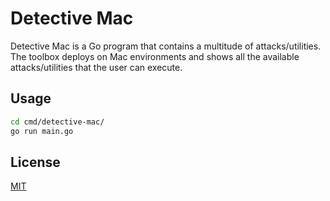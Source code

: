 # Detective Mac

Detective Mac is a Go program that contains a multitude of attacks/utilities. The toolbox deploys on Mac environments
and shows all the available attacks/utilities that the user can execute.

## Usage

```bash
cd cmd/detective-mac/
go run main.go
```

## License
[MIT](https://choosealicense.com/licenses/mit/)
